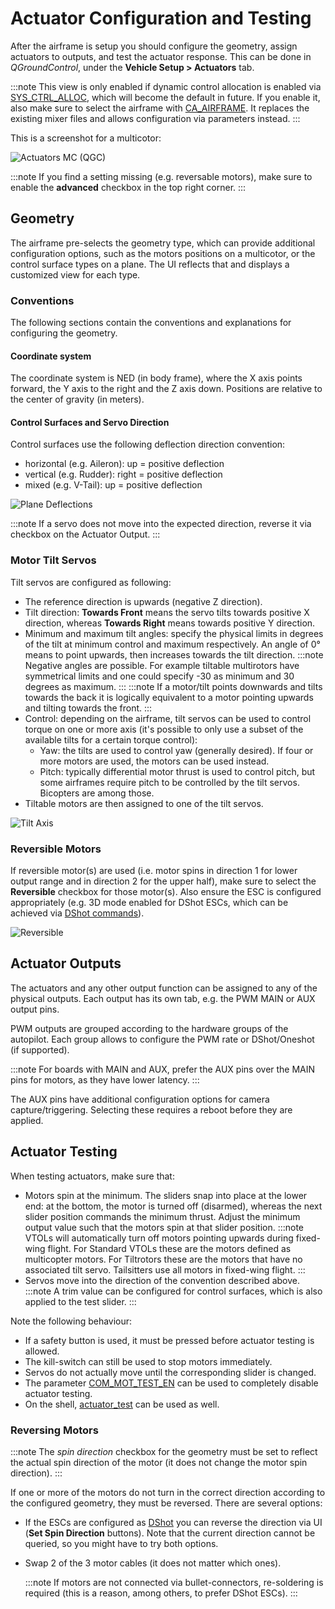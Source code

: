 # Actuator Configuration and Testing

After the airframe is setup you should configure the geometry, assign actuators to outputs, and test the actuator response.
This can be done in *QGroundControl*, under the **Vehicle Setup > Actuators** tab.

:::note
This view is only enabled if dynamic control allocation is enabled via [SYS_CTRL_ALLOC](../advanced_config/parameter_reference.md#SYS_CTRL_ALLOC), which will become the default in future.
If you enable it, also make sure to select the airframe with [CA_AIRFRAME](../advanced_config/parameter_reference.md#CA_AIRFRAME).
It replaces the existing mixer files and allows configuration via parameters instead.
:::

This is a screenshot for a multicotor:

![Actuators MC (QGC)](../../assets/config/qgc_actuators_mc_aux.png)


:::note
If you find a setting missing (e.g. reversable motors), make sure to enable the **advanced** checkbox in the top right corner.
:::

## Geometry
The airframe pre-selects the geometry type, which can provide additional configuration options, such as the motors positions on a multicotor, or the control surface types on a plane.
The UI reflects that and displays a customized view for each type.


### Conventions
The following sections contain the conventions and explanations for configuring the geometry.

#### Coordinate system
The coordinate system is NED (in body frame), where the X axis points forward, the Y axis to the right and the Z axis down.
Positions are relative to the center of gravity (in meters).

#### Control Surfaces and Servo Direction
Control surfaces use the following deflection direction convention:
- horizontal (e.g. Aileron): up = positive deflection
- vertical (e.g. Rudder): right = positive deflection
- mixed (e.g. V-Tail): up = positive deflection

![Plane Deflections](../../assets/config/plane_servo_convention.png)

:::note
If a servo does not move into the expected direction, reverse it via checkbox on the Actuator Output.
:::


### Motor Tilt Servos
Tilt servos are configured as following:
- The reference direction is upwards (negative Z direction).
- Tilt direction: **Towards Front** means the servo tilts towards positive X direction, whereas **Towards Right** means towards positive Y direction.
- Minimum and maximum tilt angles: specify the physical limits in degrees of the tilt at minimum control and maximum respectively.
  An angle of 0° means to point upwards, then increases towards the tilt direction.
  :::note
  Negative angles are possible. For example tiltable multirotors have symmetrical limits and one could specify -30 as minimum and 30 degrees as maximum.
  :::
  :::note
  If a motor/tilt points downwards and tilts towards the back it is logically equivalent to a motor pointing upwards and tilting towards the front.
  :::
- Control: depending on the airframe, tilt servos can be used to control torque on one or more axis (it's possible to only use a subset of the available tilts for a certain torque control):
  - Yaw: the tilts are used to control yaw (generally desired).
    If four or more motors are used, the motors can be used instead.
  - Pitch: typically differential motor thrust is used to control pitch, but some airframes require pitch to be controlled by the tilt servos.
    Bicopters are among those.
- Tiltable motors are then assigned to one of the tilt servos.

![Tilt Axis](../../assets/config/tilt_axis.png)

### Reversible Motors

If reversible motor(s) are used (i.e. motor spins in direction 1 for lower output range and in direction 2 for the upper half), make sure to select the **Reversible** checkbox for those motor(s).
Also ensure the ESC is configured appropriately (e.g. 3D mode enabled for DShot ESCs, which can be achieved via [DShot commands](../peripherals/dshot.md#commands)).

![Reversible](../../assets/config/qgc_geometry_reversible.png)

## Actuator Outputs

The actuators and any other output function can be assigned to any of the physical outputs.
Each output has its own tab, e.g. the PWM MAIN or AUX output pins.

PWM outputs are grouped according to the hardware groups of the autopilot.
Each group allows to configure the PWM rate or DShot/Oneshot (if supported).

:::note
For boards with MAIN and AUX, prefer the AUX pins over the MAIN pins for motors, as they have lower latency.
:::

The AUX pins have additional configuration options for camera capture/triggering.
Selecting these requires a reboot before they are applied.


## Actuator Testing

When testing actuators, make sure that:
- Motors spin at the minimum. The sliders snap into place at the lower end: at the bottom, the motor is turned off (disarmed), whereas the next slider position commands the minimum thrust.
  Adjust the minimum output value such that the motors spin at that slider position.
  :::note
  VTOLs will automatically turn off motors pointing upwards during fixed-wing flight.
  For Standard VTOLs these are the motors defined as multicopter motors.
  For Tiltrotors these are the motors that have no associated tilt servo.
  Tailsitters use all motors in fixed-wing flight.
  :::
- Servos move into the direction of the convention described above.
  :::note
  A trim value can be configured for control surfaces, which is also applied to the test slider.
  :::

Note the following behaviour:
- If a safety button is used, it must be pressed before actuator testing is allowed.
- The kill-switch can still be used to stop motors immediately.
- Servos do not actually move until the corresponding slider is changed.
- The parameter [COM_MOT_TEST_EN](../advanced_config/parameter_reference.md#COM_MOT_TEST_EN) can be used to completely disable actuator testing.
- On the shell, [actuator_test](../modules/modules_command.md#actuator-test) can be used as well.

### Reversing Motors

:::note
The *spin direction* checkbox for the geometry must be set to reflect the actual spin direction of the motor (it does not change the motor spin direction).
:::

If one or more of the motors do not turn in the correct direction according to the configured geometry, they must be reversed.
There are several options:
- If the ESCs are configured as [DShot](../peripherals/dshot.md) you can reverse the direction via UI (**Set Spin Direction** buttons).
  Note that the current direction cannot be queried, so you might have to try both options.
- Swap 2 of the 3 motor cables (it does not matter which ones).

  :::note
  If motors are not connected via bullet-connectors, re-soldering is required (this is a reason, among others, to prefer DShot ESCs).
  :::

